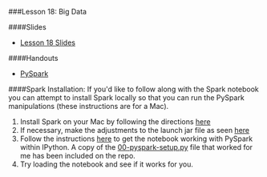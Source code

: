 ###Lesson 18: Big Data

####Slides
- [ Lesson 18 Slides ](lec18.pdf)

####Handouts
- [PySpark](https://github.com/pburkard88/DS_BOS_06/blob/master/Notebooks/18_PySpark.ipynb)

####Spark Installation:
If you'd like to follow along with the Spark notebook you can attempt to install Spark locally so that you can run the PySpark manipulations (these instructions are for a Mac).

1. Install Spark on your Mac by following the directions [here](http://genomegeek.blogspot.com/2014/11/how-to-install-apache-spark-on-mac-os-x.html)  
2. If necessary, make the adjustments to the launch jar file as seen [here](http://stackoverflow.com/questions/31637752/building-apache-spark-using-sbt-invalid-or-corrupt-jarfile)  
3. Follow the instructions [here](http://ramhiser.com/2015/02/01/configuring-ipython-notebook-support-for-pyspark/) to get the notebook working with PySpark within IPython.  A copy of the [00-pyspark-setup.py](00-pyspark-setup.py) file that worked for me has been included on the repo.  
4. Try loading the notebook and see if it works for you.